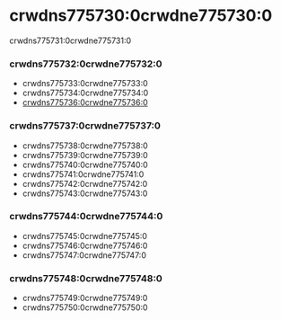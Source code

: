 # crwdns775730:0crwdne775730:0

crwdns775731:0crwdne775731:0

### crwdns775732:0crwdne775732:0

* crwdns775733:0crwdne775733:0
* crwdns775734:0crwdne775734:0
* [crwdns775736:0crwdne775736:0](crwdns775735:0crwdne775735:0)

### crwdns775737:0crwdne775737:0

* crwdns775738:0crwdne775738:0
* crwdns775739:0crwdne775739:0
* crwdns775740:0crwdne775740:0
* crwdns775741:0crwdne775741:0
* crwdns775742:0crwdne775742:0
* crwdns775743:0crwdne775743:0

### crwdns775744:0crwdne775744:0

* crwdns775745:0crwdne775745:0
* crwdns775746:0crwdne775746:0
* crwdns775747:0crwdne775747:0

### crwdns775748:0crwdne775748:0

* crwdns775749:0crwdne775749:0
* crwdns775750:0crwdne775750:0